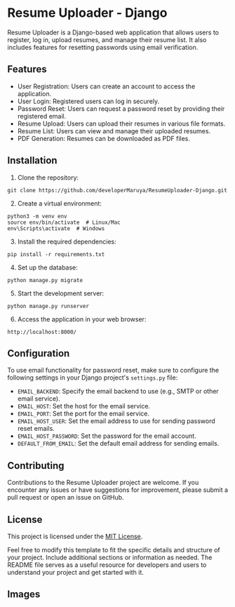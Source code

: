 
# Resume Uploader - Django

Resume Uploader is a Django-based web application that allows users to register, log in, upload resumes, and manage their resume list. It also includes features for resetting passwords using email verification.

## Features

- User Registration: Users can create an account to access the application.
- User Login: Registered users can log in securely.
- Password Reset: Users can request a password reset by providing their registered email.
- Resume Upload: Users can upload their resumes in various file formats.
- Resume List: Users can view and manage their uploaded resumes.
- PDF Generation: Resumes can be downloaded as PDF files.

## Installation

1. Clone the repository:

```
git clone https://github.com/developerMaruya/ResumeUploader-Django.git
```

2. Create a virtual environment:

```
python3 -m venv env
source env/bin/activate  # Linux/Mac
env\Scripts\activate  # Windows
```

3. Install the required dependencies:

```
pip install -r requirements.txt
```

4. Set up the database:

```
python manage.py migrate
```

5. Start the development server:

```
python manage.py runserver
```

6. Access the application in your web browser:

```
http://localhost:8000/
```

## Configuration

To use email functionality for password reset, make sure to configure the following settings in your Django project's `settings.py` file:

- `EMAIL_BACKEND`: Specify the email backend to use (e.g., SMTP or other email service).
- `EMAIL_HOST`: Set the host for the email service.
- `EMAIL_PORT`: Set the port for the email service.
- `EMAIL_HOST_USER`: Set the email address to use for sending password reset emails.
- `EMAIL_HOST_PASSWORD`: Set the password for the email account.
- `DEFAULT_FROM_EMAIL`: Set the default email address for sending emails.

## Contributing

Contributions to the Resume Uploader project are welcome. If you encounter any issues or have suggestions for improvement, please submit a pull request or open an issue on GitHub.

## License

This project is licensed under the [MIT License](LICENSE).

Feel free to modify this template to fit the specific details and structure of your project. Include additional sections or information as needed. The README file serves as a useful resource for developers and users to understand your project and get started with it.

## Images
